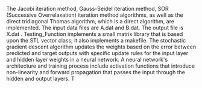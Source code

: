 The Jacobi iteration method, Gauss-Seidel iteration method, SOR (Successive Overrelaxation) iteration method algorithms, as well as the direct tridiagonal Thomas algorithm, which is a direct algorithm, are implemented. The input data files are A.dat and B.dat. The output file is X.dat . Testing_Function implements a small matrix library that is based upon the STL vector class; it also implements a makefile. The stochastic gradient descent algorithm updates the weights based on the error between predicted and target outputs with specific update rules for the input layer and hidden layer weights in a neural network. A neural network's architecture and training process include activation functions that introduce non-linearity and forward propagation that passes the input through the hidden and output layers. T
